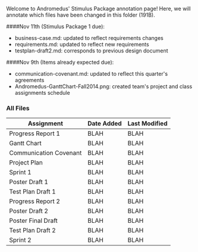 Welcome to Andromedus' Stimulus Package annotation page!
Here, we will annotate which files have been changed in this folder (191B).

####Nov 11th (Stimulus Package 1 due):
+ business-case.md: updated to reflect requirements changes
+ requirements.md: updated to reflect new requirements
+ testplan-draft2.md: corresponds to previous design document
  
####Nov 9th (Items already expected due):
+ communication-covenant.md: updated to reflect this quarter's agreements
+ Andromedus-GanttChart-Fall2014.png: created team's project and class assignments schedule

### All Files
Assignment | Date Added | Last Modified
---   | ---   | --- 
Progress Report 1 | BLAH | BLAH
Gantt Chart | BLAH | BLAH
Communication Covenant | BLAH | BLAH
Project Plan | BLAH | BLAH
Sprint 1 | BLAH | BLAH
Poster Draft 1 | BLAH | BLAH
Test Plan Draft 1 | BLAH | BLAH
Progress Report 2 | BLAH | BLAH
Poster Draft 2 | BLAH | BLAH
Poster Final Draft | BLAH | BLAH
Test Plan Draft 2 | BLAH | BLAH
Sprint 2 | BLAH | BLAH
